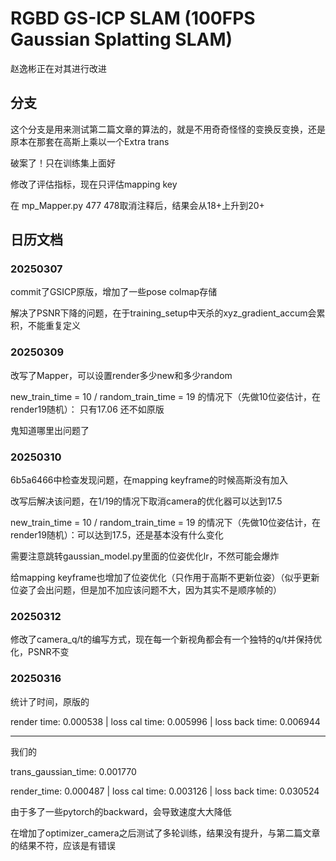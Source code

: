 

# RGBD GS-ICP SLAM (100FPS Gaussian Splatting SLAM)

赵逸彬正在对其进行改进
## 分支
这个分支是用来测试第二篇文章的算法的，就是不用奇奇怪怪的变换反变换，还是原本在那套在高斯上乘以一个Extra trans

破案了！只在训练集上面好

修改了评估指标，现在只评估mapping key

在 mp_Mapper.py 477 478取消注释后，结果会从18+上升到20+

## 日历文档
### 20250307

commit了GSICP原版，增加了一些pose colmap存储

解决了PSNR下降的问题，在于training_setup中天杀的xyz_gradient_accum会累积，不能重复定义

### 20250309

改写了Mapper，可以设置render多少new和多少random

new_train_time = 10 / random_train_time = 19 的情况下（先做10位姿估计，在render19随机）：
只有17.06 还不如原版

鬼知道哪里出问题了

### 20250310

6b5a6466中检查发现问题，在mapping keyframe的时候高斯没有加入

改写后解决该问题，在1/19的情况下取消camera的优化器可以达到17.5

new_train_time = 10 / random_train_time = 19 的情况下（先做10位姿估计，在render19随机）：可以达到17.5，还是基本没有什么变化

需要注意跳转gaussian_model.py里面的位姿优化lr，不然可能会爆炸

给mapping keyframe也增加了位姿优化（只作用于高斯不更新位姿）（似乎更新位姿了会出问题，但是加不加应该问题不大，因为其实不是顺序帧的）

### 20250312
修改了camera_q/t的编写方式，现在每一个新视角都会有一个独特的q/t并保持优化，PSNR不变

### 20250316
统计了时间，原版的

render time: 0.000538 | loss cal time: 0.005996 | loss back time: 0.006944

***

我们的

trans_gaussian_time: 0.001770

render_time: 0.000487 | loss cal time: 0.003126 | loss back time: 0.030524

由于多了一些pytorch的backward，会导致速度大大降低

在增加了optimizer_camera之后测试了多轮训练，结果没有提升，与第二篇文章的结果不符，应该是有错误
